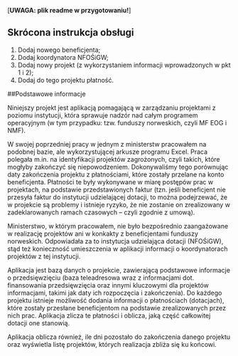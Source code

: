  
[**UWAGA: plik readme w przygotowaniu!**]

## Skrócona instrukcja obsługi
1. Dodaj nowego beneficjenta;
2. Dodaj koordynatora NFOŚiGW;
3. Dodaj nowy projekt (z wykorzystaniem informacji wprowadzonych w pkt 1 i 2);
4. Dodaj do tego projektu płatność.


##Podstawowe informacje

Niniejszy projekt jest aplikacją pomagającą w zarządzaniu projektami z poziomu instytucji, która sprawuje 
nadzór nad całym programem operacyjnym (w tym przypadku: tzw. funduszy norweskich, czyli MF EOG i NMF).

W swojej poprzedniej pracy w jednym z ministerstw pracowałem na podobnej bazie, ale wykorzystującej 
arkusze programu Excel. Praca polegała m.in. na identyfikacji projektów zagrożonych, czyli takich, 
które mogłyby zakończyć się niepowodzeniem. Dokonywaliśmy tego porównując daty zakończenia projektu 
z płatnościami, które zostały przelane na konto beneficjenta. Płatności te były wykonywane w miarę 
postępów prac w projektach, na podstawie przedstawionych faktur (tzn. jeśli beneficjent nie przesyła 
faktur do instytucji udzielającej dotacji, to można podejrzewać, że w projekcie są problemy i istnieje 
ryzyko, że nie zostanie on zrealizowany w zadeklarowanych ramach czasowych – czyli zgodnie z umową).

Ministerstwo, w którym pracowałem, nie było bezpośrednio zaangażowane w realizację projektów ani 
w konkakty z beneficjentami funduszy norweskich. Odpowiadała za to instytucja udzielająca dotacji (NFOŚiGW),
stąd też konieczność umieszczenia w aplikacji informacji o koordynatorach projektów z tej instytucji. 
 
Aplikacja jest bazą danych o projekcie, zawierającą podstawowe informacje o przedsięwzięciu (baza 
teleadresowa wraz z informacjami dot. finansowania przedsięwzięcia oraz innymi kluczowymi dla projektów
informacjami, takimi jak daty ich rozpoczęcia i zakończenia). Do każdego projektu istnieje możliwość 
dodania informacji o płatnościach (dotacjach), które zostały przesłane beneficjentom na podstawie 
zrealizowanych przez nich prac. Aplikacja zlicza te płatności i oblicza, jaką część całkowitej dotacji 
one stanowią.

Aplikacja oblicza również, ile dni pozostało do zakończenia danego projektu oraz wyświetla listę projektów, 
których realizacja zbliża się ku końcowi.